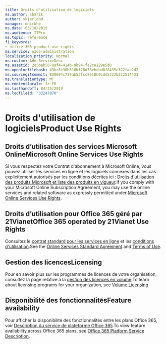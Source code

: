 ```yaml
---
title: Droits d'utilisation de logiciels
ms.author: sharik
author: skjerland
manager: mnirkhe
ms.date: 03/18/2019
ms.audience: ITPro
ms.topic: reference
f1_keywords:
- office-365-product-use-rights
ms.service: o365-administration
localization_priority: Normal
ms.custom: Adm_ServiceDesc
ms.assetid: 2e5bab56-0af4-414b-9b94-fa2ca129e5d0
ms.openlocfilehash: 43bc5e30b318bf78d38ebebd0f8435c322fac2d2
ms.sourcegitcommit: 830694c729ab53fcc8518b0cdd5322b322514431
ms.translationtype: MT
ms.contentlocale: fr-FR
ms.lasthandoff: 04/25/2019
ms.locfileid: "33247070"
---
```

# <a name="product-use-rights"></a><span data-ttu-id="c4926-102">Droits d'utilisation de logiciels</span><span class="sxs-lookup"><span data-stu-id="c4926-102">Product Use Rights</span></span>

## <a name="microsoft-online-services-use-rights"></a><span data-ttu-id="c4926-103">Droits d’utilisation des services Microsoft Online</span><span class="sxs-lookup"><span data-stu-id="c4926-103">Microsoft Online Services Use Rights</span></span>

<span data-ttu-id="c4926-104">Si vous respectez votre Contrat d'abonnement à Microsoft Online, vous pouvez utiliser les services en ligne et les logiciels connexes dans les cas explicitement autorisés par les conditions décrites ici : [Droits d'utilisation des produits Microsoft et liste des produits en vigueur](http://www.microsoftvolumelicensing.com/DocumentSearch.aspx?Mode=3&DocumentTypeId=37&ShowArchived=true).</span><span class="sxs-lookup"><span data-stu-id="c4926-104">If you comply with your Microsoft Online Subscription Agreement, you may use the online services and related software as expressly permitted under [Microsoft Online Services Use Rights](http://www.microsoftvolumelicensing.com/DocumentSearch.aspx?Mode=3&DocumentTypeId=37&ShowArchived=true).</span></span>
  
## <a name="office-365-operated-by-21vianet-use-rights"></a><span data-ttu-id="c4926-105">Droits d’utilisation pour Office 365 géré par 21Vianet</span><span class="sxs-lookup"><span data-stu-id="c4926-105">Office 365 operated by 21Vianet Use Rights</span></span>

<span data-ttu-id="c4926-106">Consultez le [contrat standard pour les services en ligne](http://www.21vbluecloud.com/office365/O365-AgreeWebDir/) et les [conditions d'utilisation](http://www.21vbluecloud.com/office365/O365-TOU/).</span><span class="sxs-lookup"><span data-stu-id="c4926-106">See the [Online Services Standard Agreement](http://www.21vbluecloud.com/office365/O365-AgreeWebDir/) and [Terms of Use](http://www.21vbluecloud.com/office365/O365-TOU/).</span></span>
  
## <a name="licensing"></a><span data-ttu-id="c4926-107">Gestion des licences</span><span class="sxs-lookup"><span data-stu-id="c4926-107">Licensing</span></span>

<span data-ttu-id="c4926-108">Pour en savoir plus sur les programmes de licences de votre organisation, consultez la page relative à la [gestion des licences en volume](https://go.microsoft.com/fwlink/?LinkId=393693).</span><span class="sxs-lookup"><span data-stu-id="c4926-108">To learn about licensing programs for your organization, see [Volume Licensing](https://go.microsoft.com/fwlink/?LinkId=393693).</span></span>
  
## <a name="feature-availability"></a><span data-ttu-id="c4926-109">Disponibilité des fonctionnalités</span><span class="sxs-lookup"><span data-stu-id="c4926-109">Feature availability</span></span>

<span data-ttu-id="c4926-110">Pour afficher la disponibilité des fonctionnalités entre les plans Office 365, voir [Description du service de plateforme Office 365](https://technet.microsoft.com/en-us/library/office-365-platform-service-description.aspx).</span><span class="sxs-lookup"><span data-stu-id="c4926-110">To view feature availability across Office 365 plans, see [Office 365 Platform Service Description](https://technet.microsoft.com/en-us/library/office-365-platform-service-description.aspx).</span></span>
  

